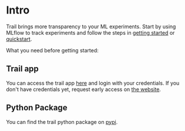 # Intro
Trail brings more transparency to your ML experiments. Start by using MLflow to track experiments and follow the steps in [getting started](/docs/Getting_started.md) or [quickstart](/docs/Quickstart.md).

What you need before getting started:


## Trail app

You can access the trail app [here](https://app.trail-ml.com) and login with your credentials.
If you don't have credentials yet, request early access on [the website](https://trail-ml.com).

## Python Package

You can find the trail python package on [pypi](https://pypi.org/project/trailml/).